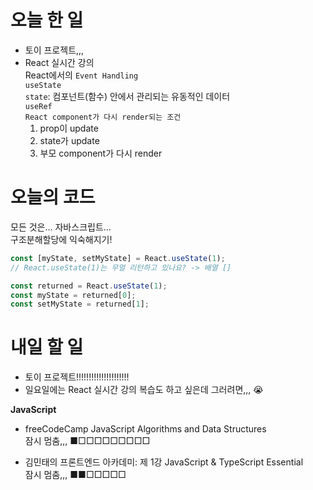 # 오늘 한 일

- 토이 프로젝트,,,
- React 실시간 강의  
  React에서의 `Event Handling`  
  `useState`  
  `state`: 컴포넌트(함수) 안에서 관리되는 유동적인 데이터  
  `useRef`  
  `React component가 다시 render되는 조건`
  1. prop이 update
  2. state가 update
  3. 부모 component가 다시 render  
# 오늘의 코드

모든 것은... 자바스크립트...  
구조분해할당에 익숙해지기!

```js
const [myState, setMyState] = React.useState(1);
// React.useState(1)는 무얼 리턴하고 있나요? -> 배열 []

const returned = React.useState(1);
const myState = returned[0];
const setMyState = returned[1];
```

# 내일 할 일

- 토이 프로젝트!!!!!!!!!!!!!!!!!!!!!
- 일요일에는 React 실시간 강의 복습도 하고 싶은데 그러려면,,, 😭

<strong>JavaScript</strong>

- freeCodeCamp JavaScript Algorithms and Data Structures  
  잠시 멈춤,,, ■□□□□□□□□□

- 김민태의 프론트엔드 아카데미: 제 1강 JavaScript & TypeScript Essential  
  잠시 멈춤,,, ■■□□□□□


